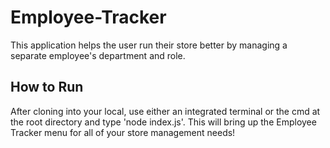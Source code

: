 # Employee-Tracker
This application helps the user run their store better by managing a separate employee's department and role.


## How to Run
After cloning into your local, use either an integrated terminal or the cmd at the root directory and type 'node index.js'.
This will bring up the Employee Tracker menu for all of your store management needs!
